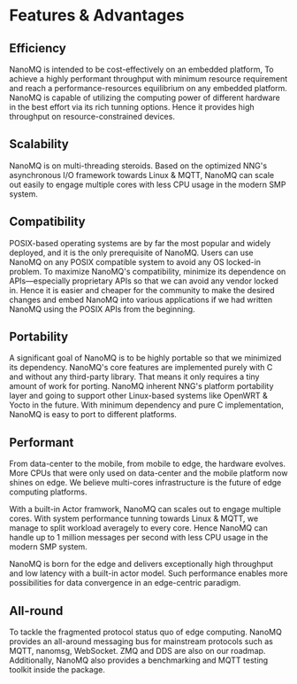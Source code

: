 # Features & Advantages


## Efficiency

NanoMQ is intended to be cost-effectively on an embedded platform, To achieve a highly performant throughput with minimum resource requirement and reach a performance-resources equilibrium on any embedded platform. NanoMQ is capable of utilizing the computing power of different hardware in the best effort via its rich tunning options.  Hence it provides high throughput on resource-constrained devices. 

## Scalability

NanoMQ is on multi-threading steroids. Based on the optimized NNG's asynchronous I/O framework towards Linux & MQTT, NanoMQ can scale out easily to engage multiple cores with less CPU usage in the modern SMP system.



## Compatibility

POSIX-based operating systems are by far the most popular and widely deployed, and it is the only prerequisite of NanoMQ. Users can use NanoMQ on any POSIX compatible system to avoid any OS locked-in problem.
To maximize NanoMQ's compatibility, minimize its dependence on APIs—especially proprietary APIs so that we can avoid any vendor locked in. Hence it is easier and cheaper for the community to make the desired changes and embed NanoMQ into various applications if we had written NanoMQ using the POSIX APIs from the beginning.

## Portability

A significant goal of NanoMQ is to be highly portable so that we minimized its dependency. NanoMQ's core features are implemented purely with C and without any third-party library. That means it only requires a tiny amount of work for porting. 
NanoMQ inherent NNG's platform portability layer and going to support other Linux-based systems like OpenWRT & Yocto in the future. With minimum dependency and pure C implementation, NanoMQ is easy to port to different platforms.

## Performant

From data-center to the mobile, from mobile to edge, the hardware evolves. More CPUs that were only used on data-center and the mobile platform now shines on edge. We believe multi-cores infrastructure is the future of edge computing platforms. 

With a built-in Actor framwork, NanoMQ can scales out to engage multiple cores. With system performance tunning towards Linux & MQTT, we manage to split workload averagely to every core. Hence NanoMQ can handle up to 1 million messages per second with less CPU usage in the modern SMP system.

NanoMQ is born for the edge and delivers exceptionally high throughput and low latency with a built-in actor model. Such performance enables more possibilities for data convergence in an edge-centric paradigm.

## All-round
To tackle the fragmented protocol status quo of edge computing. NanoMQ provides an all-around messaging bus for mainstream protocols such as MQTT, nanomsg, WebSocket. ZMQ and DDS are also on our roadmap. Additionally, NanoMQ also provides a benchmarking and MQTT testing toolkit inside the package.